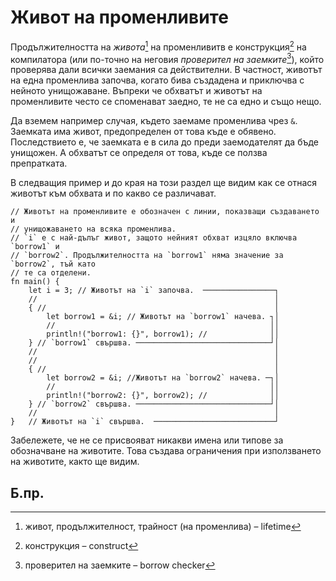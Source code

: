 # Живот на променливите 

Продължителността на *живота*[^lifetime] на променливитв е
конструкция[^construct] на компилаторa (или по-точно на неговия _проверител на
заемките_[^borrow_checker]), който проверява дали всички заемания
са действителни. В частност, животът на една променлива започва, когато бива
създадена и приключва с нейното унищожаване.  Въпреки че обхватът и животът на
променливите често се споменават заедно, те не са едно и също нещо.

Да вземем например случая, където заемаме променлива чрез `&`. Заемката има
живот, предопределен от това къде е обявено. Последствието е, че заемката е в
сила до преди заемодателят да бъде унищожен. А обхватът се определя от това,
къде се ползва препратката.

В следващия пример и до края на този раздел ще видим как се отнася животът към
обхвата и по какво се различават.

```rust,editable
// Животът на променливите е обозначен с линии, показващи създаването и
// унищожаването на всяка променлива.
// `i` е с най-дълъг живот, защото нейният обхват изцяло включва `borrow1` и
// `borrow2`. Продължителността на `borrow1` няма значение за `borrow2`, тъй като
// те са отделени.
fn main() {
    let i = 3; // Животът на `i` започва.  ────────────────┐
    //                                                     │
    { //                                                   │
        let borrow1 = &i; // Животът на `borrow1` начева. ┐│
        //                                                ││
        println!("borrow1: {}", borrow1); //              ││
    } // `borrow1` свършва. ──────────────────────────────┘│
    //                                                     │
    //                                                     │
    { //                                                   │
        let borrow2 = &i; //Животът на `borrow2` начева. ─┐│
        //                                                ││
        println!("borrow2: {}", borrow2); //              ││
    } // `borrow2` свършва. ──────────────────────────────┘│
    //                                                     │
}   // Животът на `i` свършва.  ───────────────────────────┘
```

Забележете, че не се присвояват никакви имена или типове за обозначване на
животите. Това създава ограничения при използването на животите, както ще
видим.

## Б.пр.

[^lifetime]: живот, продължителност, трайност (на променлива) – lifetime

[^construct]: конструкция – construct

[^borrow_checker]: проверител на заемките – borrow checker

